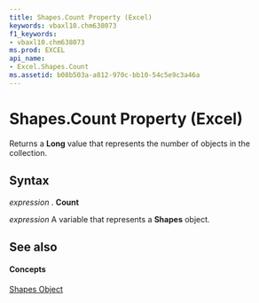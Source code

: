 ```yaml
---
title: Shapes.Count Property (Excel)
keywords: vbaxl10.chm638073
f1_keywords:
- vbaxl10.chm638073
ms.prod: EXCEL
api_name:
- Excel.Shapes.Count
ms.assetid: b08b503a-a812-970c-bb10-54c5e9c3a46a
---
```



# Shapes.Count Property (Excel)

Returns a  **Long** value that represents the number of objects in the collection.


## Syntax

 _expression_ . **Count**

 _expression_ A variable that represents a **Shapes** object.


## See also


#### Concepts


[Shapes Object](shapes-object-excel.md)

